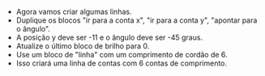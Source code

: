 - Agora vamos criar algumas linhas.
- Duplique os blocos "ir para a conta x", "ir para a conta y", "apontar para o ângulo".
- A posição y deve ser -11 e o ângulo deve ser -45 graus.
- Atualize o último bloco de brilho para 0.
- Use um bloco de "linha" com um comprimento de cordão de 6.
- Isso criará uma linha de contas com 6 contas de comprimento.

